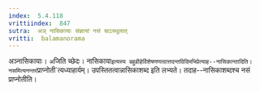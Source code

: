 ```yaml
---
index:  5.4.118
vrittiindex:  847
sutra:  अञ् नासिकायाः संज्ञायां नसं चाऽस्थूलात्
vritti:  balamanorama 
---
```


अञ्नासिकायाः। `अ`जिति च्छेदः। नासिकाया` इत्यस्य बहुव्रीहेर्विशेषणणत्वात्तदन्तविदिमभिप्रेत्याह--नासिकान्तादिति।नसमित्यनन्तरं `प्राप्नोती`त्यध्याहार्यम्। उपस्तितत्वान्नासिकाशब्द इति लभ्यते। तदाह--नासिकाशब्दश्च नसं प्राप्नोतीति। 

